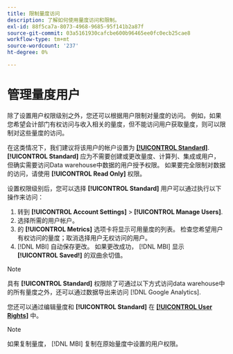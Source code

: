 ```yaml
---
title: 限制量度访问
description: 了解如何使用量度访问和限制。
exl-id: 88f5ca7a-8073-4968-9685-95f141b2a87f
source-git-commit: 03a5161930cafcbe600b96465ee0fc0ecb25cae8
workflow-type: tm+mt
source-wordcount: '237'
ht-degree: 0%

---
```


# 管理量度用户

除了设置用户权限级别之外，您还可以根据用户限制对量度的访问。 例如，如果您希望会计部门有权访问与收入相关的量度，但不能访问用户获取量度，则可以限制对这些量度的访问。

在这类情况下，我们建议将该用户的帐户设置为 **[[!UICONTROL Standard]](../../administrator/user-management/user-management.md)**. **[!UICONTROL Standard]** 应为不需要创建或更改量度、计算列、集成或用户，但确实需要访问Data warehouse中数据的用户授予权限。 如果要完全限制对数据的访问，请使用 **[!UICONTROL Read Only]** 权限。

设置权限级别后，您可以选择 **[!UICONTROL Standard]** 用户可以通过执行以下操作来访问：

1. 转到 **[!UICONTROL Account Settings]** > **[!UICONTROL Manage Users]**.
1. 选择所需的用户帐户。
1. 的 **[!UICONTROL Metrics]** 选项卡将显示可用量度的列表。 检查您希望用户有权访问的量度；取消选择用户无权访问的用户。
1. [!DNL MBI] 自动保存更改。 如果更改成功， [!DNL MBI] 显示 **[!UICONTROL Saved!]** 的双曲余切值。

>[!NOTE]
>
>具有 **[!UICONTROL Standard]** 权限除了可通过以下方式访问data warehouse中的所有量度之外，还可以通过数据导出来访问 [!DNL Google Analytics].

您还可以通过编辑量度和 **[!UICONTROL Standard]** 在 **[[!UICONTROL User Rights]](../../data-user/reports/ess-manage-data-metrics.md)** 中。

>[!NOTE]
>
>如果复制量度， [!DNL MBI] 复制在原始量度中设置的用户权限。
